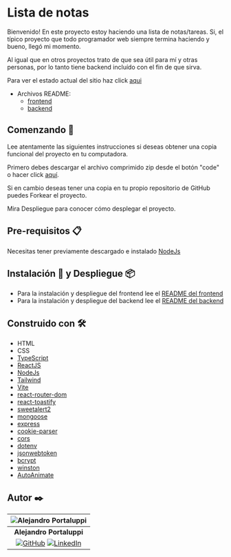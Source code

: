 # Lista de notas

Bienvenido! En este proyecto estoy haciendo una lista de notas/tareas. Si, el típico proyecto que todo programador web siempre termina haciendo y bueno, llegó mi momento.

Al igual que en otros proyectos trato de que sea útil para mí y otras personas, por lo tanto tiene backend incluído con el fin de que sirva.

Para ver el estado actual del sitio haz click [aqui](https://lista-de-notas.netlify.app/)

* Archivos README:
  * [frontend](./frontend/README.md)
  * [backend](./backend/README.md)

## Comenzando 🚀

Lee atentamente las siguientes instrucciones si deseas obtener una copia funcional del proyecto en tu computadora.

Primero debes descargar el archivo comprimido zip desde el botón "code" o hacer click [aquí](https://github.com/Ale6100/Lista-de-tareas/archive/refs/heads/main.zip).

Si en cambio deseas tener una copia en tu propio repositorio de GitHub puedes Forkear el proyecto.

Mira Despliegue para conocer cómo desplegar el proyecto.

## Pre-requisitos 📋

Necesitas tener previamente descargado e instalado [NodeJs](https://nodejs.org/en)

## Instalación 🔧 y Despliegue 📦

* Para la instalación y despliegue del frontend lee el [README del frontend](./frontend/README.md)
* Para la instalación y despliegue del backend lee el [README del backend](./backend/README.md)

## Construido con 🛠️

* HTML
* CSS
* [TypeScript](https://www.typescriptlang.org/)
* [ReactJS](https://reactjs.org/)
* [NodeJs](https://nodejs.org/)
* [Tailwind](https://tailwindcss.com/)
* [Vite](https://vitejs.dev/)
* [react-router-dom](https://www.npmjs.com/package/react-router-dom)
* [react-toastify](https://www.npmjs.com/package/react-toastify)
* [sweetalert2](https://www.npmjs.com/package/sweetalert2)
* [mongoose](https://www.npmjs.com/package/mongoose)
* [express](https://www.npmjs.com/package/express)
* [cookie-parser](https://www.npmjs.com/package/cookie-parser)
* [cors](https://www.npmjs.com/package/cors)
* [dotenv](https://www.npmjs.com/package/dotenv)
* [jsonwebtoken](https://www.npmjs.com/package/jsonwebtoken)
* [bcrypt](https://www.npmjs.com/package/bcrypt)
* [winston](https://www.npmjs.com/package/winston)
* [AutoAnimate](https://auto-animate.formkit.com/)

## Autor ✒️

| ![Alejandro Portaluppi](https://avatars.githubusercontent.com/u/107259761?size=50)
|:-:
| **Alejandro Portaluppi**
|[![GitHub](https://img.shields.io/badge/github-%23121011.svg?&style=for-the-badge&logo=github&logoColor=white)](https://github.com/Ale6100) [![LinkedIn](https://img.shields.io/badge/linkedin%20-%230077B5.svg?&style=for-the-badge&logo=linkedin&logoColor=white)](https://www.linkedin.com/in/alejandro-portaluppi)
